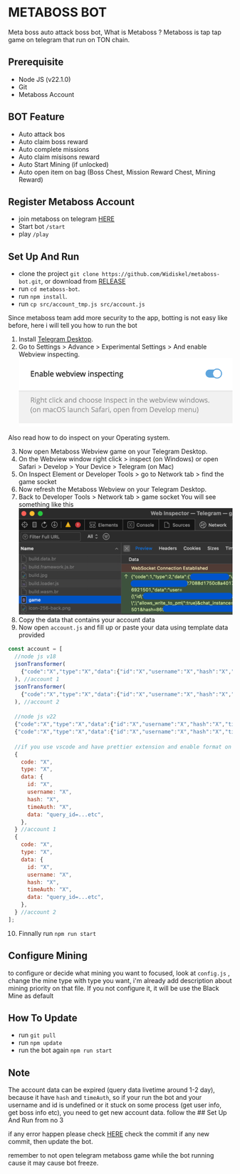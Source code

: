 # METABOSS BOT

Meta boss auto attack boss bot, What is Metaboss ? Metaboss is tap tap game on telegram that run on TON chain.

## Prerequisite

- Node JS (v22.1.0)
- Git
- Metaboss Account

## BOT Feature

- Auto attack bos
- Auto claim boss reward
- Auto complete missions
- Auto claim misisons reward
- Auto Start Mining (if unlocked)
- Auto open item on bag (Boss Chest, Mission Reward Chest, Mining Reward)

## Register Metaboss Account

- join metaboss on telegram [HERE](https://t.me/metaboss_2024_bot?start=ref_1073814261)
- Start bot `/start`
- play `/play`

## Set Up And Run

- clone the project `git clone https://github.com/Widiskel/metaboss-bot.git`, or download from [RELEASE](https://github.com/Widiskel/metaboss-bot/releases)
- run `cd metaboss-bot`.
- run `npm install`.
- run `cp src/account_tmp.js src/account.js`

Since metaboss team add more security to the app, botting is not easy like before, here i will tell you how to run the bot

1. Install [Telegram Desktop](https://desktop.telegram.org/).
2. Go to Settings > Advance > Experimental Settings > And enable Webview inspecting.
   ![image](https://github.com/Widiskel/metaboss-bot/blob/master/assets/image2.png)

Also read how to do inspect on your Operating system.

3. Now open Metaboss Webview game on your Telegram Desktop.
4. On the Webview window right click > inspect (on Windows) or open Safari > Develop > Your Device > Telegram (on Mac)
5. On Inspect Element or Developer Tools > go to Network tab > find the game socket
6. Now refresh the Metaboss Webview on your Telegram Desktop.
7. Back to Developer Tools > Network tab > game socket You will see something like this
   ![image](https://github.com/Widiskel/metaboss-bot/blob/master/assets/gamesocket.png)
8. Copy the data that contains your account data
9. Now open `account.js` and fill up or paste your data using template data provided

```js
const account = [
  //node js v18
  jsonTransformer(
    {"code":"X","type":"X","data":{"id":"X","username":"X","hash":"X","timeAuth":"X","data":"query_id=...etc"}},
  ), //account 1
  jsonTransformer(
    {"code":"X","type":"X","data":{"id":"X","username":"X","hash":"X","timeAuth":"X","data":"query_id=...etc"}},
  ), //account 2

  //node js v22
  {"code":"X","type":"X","data":{"id":"X","username":"X","hash":"X","timeAuth":"X","data":"query_id=...etc"}}, //account1
  {"code":"X","type":"X","data":{"id":"X","username":"X","hash":"X","timeAuth":"X","data":"query_id=...etc"}}, //account1

  //if you use vscode and have prettier extension and enable format on save the json will automatically become like this
  {
    code: "X",
    type: "X",
    data: {
      id: "X",
      username: "X",
      hash: "X",
      timeAuth: "X",
      data: "query_id=...etc",
    },
  } //account 1
  {
    code: "X",
    type: "X",
    data: {
      id: "X",
      username: "X",
      hash: "X",
      timeAuth: "X",
      data: "query_id=...etc",
    },
  } //account 2
];
```

10. Finnally run `npm run start`

## Configure Mining

to configure or decide what mining you want to focused, look at `config.js` , change the mine type with type you want, i'm already add description about mining priority on that file. If you not configure it, it will be use the Black Mine as default

## How To Update

- run `git pull`
- run `npm update`
- run the bot again `npm run start`

## Note

The account data can be expired (query data livetime around 1-2 day), because it have `hash` and `timeAuth`, so if your run the bot and your username and id is undefined or it stuck on some process (get user info, get boss info etc), you need to get new account data. follow the ## Set Up And Run from no 3

if any error happen please check [HERE](https://github.com/Widiskel/metaboss-bot)
check the commit if any new commit, then update the bot.

remember to not open telegram metaboss game while the bot running cause it may cause bot freeze.
